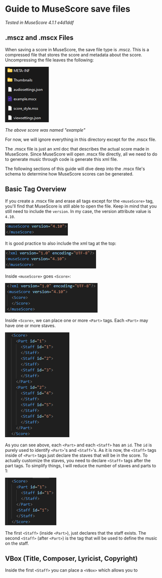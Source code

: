 
# Guide to MuseScore save files
*Tested in MuseScore 4.1.1 e4d1ddf*

## .mscz and .mscx Files

When saving a score in MuseScore, the save file type is .mscz. This is a compressed file that stores the score and metadata about the score. Uncompressing the file leaves the following:

![Uncompressed .mscz file](images/uncompressed.png)

*The above score was named "example"*

For now, we will ignore everything in this directory except for the .mscx file.

The .mscx file is just an xml doc that describes the actual score made in MuseScore. Since MuseScore will open .mscx file directly, all we need to do to generate music through code is generate this xml file.

The following sections of this guide will dive deep into the .mscx file's schema to determine how MuseScore scores can be generated.

## Basic Tag Overview

If you create a .mscx file and erase all tags except for the `<museScore>` tag, you'll find that MuseScore is still able to open the file. Keep in mind that you still need to include the `version`. In my case, the version attribute value is `4.10`.

![museScore tag with version attribute](images/musescore_tag.png)

It is good practice to also include the xml tag at the top:

![XML tag at top](images/xml_tag_too.png)

Inside `<museScore>` goes `<Score>`:

![Score tag inside museScore tag](images/score_tag.png)

Inside `<Score>`, we can place one or more `<Part>` tags. Each `<Part>` may have one or more staves.

![Parts and staves](images/parts_and_staves.png)

As you can see above, each `<Part>` and each `<Staff>` has an `id`. The `id` is purely used to identify `<Part>`'s and `<Staff>`'s. As it is now, the `<Staff>` tags inside of `<Part>` tags just declare the staves that will be in the score. To actually customize the staves, you need to declare `<Staff>` tags after the part tags. To simplify things, I will reduce the number of staves and parts to 1:

![Staves after parts](images/staves_after_parts.png)

The first `<Staff>` (inside `<Part>`), just declares that the staff exists. The second `<Staff>` (after `<Part>`) is the tag that will be used to define the music on the staff.

## VBox (Title, Composer, Lyricist, Copyright)

Inside the first `<Staff>` you can place a `<VBox>` which allows you to 
